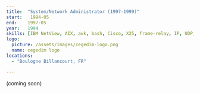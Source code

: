 ```yaml
---
title:  "System/Network Administrator (1997-1999)"
start:   1994-05
end:    1997-05
year:   1994
skills: [IBM NetView, AIX, awk, bash, Cisco, X25, frame-relay, IP, UDP, TCP/IP, PPP, VM/SP, rexx]
logo:
  picture: /assets/images/cegedim-logo.png
  name: cegedim logo
locations:
  - "Boulogne Billancourt, FR"

---
```

(coming soon)
